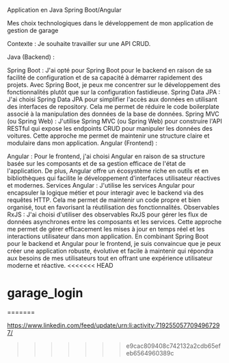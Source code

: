 Application en Java Spring Boot/Angular 



Mes choix technologiques dans le développement de mon application de gestion de garage

Contexte : Je souhaite travailler sur une API CRUD.

Java (Backend) :

Spring Boot : J'ai opté pour Spring Boot pour le backend en raison de sa facilité de configuration et de sa capacité à démarrer rapidement des projets. Avec Spring Boot, je peux me concentrer sur le développement des fonctionnalités plutôt que sur la configuration fastidieuse.
Spring Data JPA : J'ai choisi Spring Data JPA pour simplifier l'accès aux données en utilisant des interfaces de repository. Cela me permet de réduire le code boilerplate associé à la manipulation des données de la base de données.
Spring MVC (ou Spring Web) : J'utilise Spring MVC (ou Spring Web) pour construire l'API RESTful qui expose les endpoints CRUD pour manipuler les données des voitures. Cette approche me permet de maintenir une structure claire et modulaire dans mon application.
Angular (Frontend) :

Angular : Pour le frontend, j'ai choisi Angular en raison de sa structure basée sur les composants et de sa gestion efficace de l'état de l'application. De plus, Angular offre un écosystème riche en outils et en bibliothèques qui facilite le développement d'interfaces utilisateur réactives et modernes.
Services Angular : J'utilise les services Angular pour encapsuler la logique métier et pour interagir avec le backend via des requêtes HTTP. Cela me permet de maintenir un code propre et bien organisé, tout en favorisant la réutilisation des fonctionnalités.
Observables RxJS : J'ai choisi d'utiliser des observables RxJS pour gérer les flux de données asynchrones entre les composants et les services. Cette approche me permet de gérer efficacement les mises à jour en temps réel et les interactions utilisateur dans mon application.
En combinant Spring Boot pour le backend et Angular pour le frontend, je suis convaincue que je peux créer une application robuste, évolutive et facile à maintenir qui répondra aux besoins de mes utilisateurs tout en offrant une expérience utilisateur moderne et réactive.
<<<<<<< HEAD
# garage_login
=======

https://www.linkedin.com/feed/update/urn:li:activity:7192550577094967297/
>>>>>>> e9cac809408c742132a2cdb65efeb6564960389c
